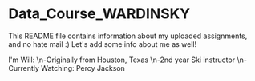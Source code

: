 # Data_Course_WARDINSKY
This README file contains information about my uploaded assignments, and no hate mail :)
Let's add some info about me as well!

I'm Will:
\n-Originally from Houston, Texas
\n-2nd year Ski instructor
\n-Currently Watching: Percy Jackson

